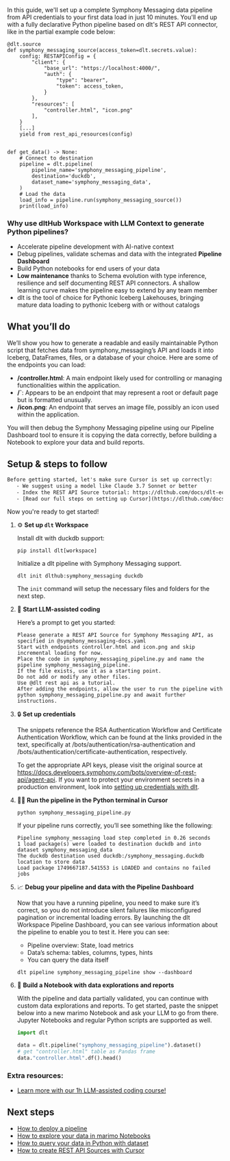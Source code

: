 In this guide, we'll set up a complete Symphony Messaging data pipeline from API credentials to your first data load in just 10 minutes. You'll end up with a fully declarative Python pipeline based on dlt's REST API connector, like in the partial example code below:

```python-outcome
@dlt.source
def symphony_messaging_source(access_token=dlt.secrets.value):
    config: RESTAPIConfig = {
        "client": {
            "base_url": "https://localhost:4000/",
            "auth": {
                "type": "bearer",
                "token": access_token,
            }
        },
        "resources": [
            "controller.html", "icon.png"
        ],
    }
    [...]
    yield from rest_api_resources(config)


def get_data() -> None:
    # Connect to destination
    pipeline = dlt.pipeline(
        pipeline_name='symphony_messaging_pipeline',
        destination='duckdb',
        dataset_name='symphony_messaging_data', 
    )
    # Load the data
    load_info = pipeline.run(symphony_messaging_source())
    print(load_info) 
```

### Why use dltHub Workspace with LLM Context to generate Python pipelines?

- Accelerate pipeline development with AI-native context
- Debug pipelines, validate schemas and data with the integrated **Pipeline Dashboard**
- Build Python notebooks for end users of your data
- **Low maintenance** thanks to Schema evolution with type inference, resilience and self documenting REST API connectors. A shallow learning curve makes the pipeline easy to extend by any team member
- dlt is the tool of choice for Pythonic Iceberg Lakehouses, bringing mature data loading to pythonic Iceberg with or without catalogs

## What you’ll do

We’ll show you how to generate a readable and easily maintainable Python script that fetches data from symphony_messaging’s API and loads it into Iceberg, DataFrames, files, or a database of your choice. Here are some of the endpoints you can load:

- **/controller.html**: A main endpoint likely used for controlling or managing functionalities within the application.
- **/`**: Appears to be an endpoint that may represent a root or default page but is formatted unusually.
- **/icon.png**: An endpoint that serves an image file, possibly an icon used within the application.

You will then debug the Symphony Messaging pipeline using our Pipeline Dashboard tool to ensure it is copying the data correctly, before building a Notebook to explore your data and build reports.

## Setup & steps to follow

```default
Before getting started, let's make sure Cursor is set up correctly:
   - We suggest using a model like Claude 3.7 Sonnet or better
   - Index the REST API Source tutorial: https://dlthub.com/docs/dlt-ecosystem/verified-sources/rest_api/ and add it to context as **@dlt rest api**
   - [Read our full steps on setting up Cursor](https://dlthub.com/docs/dlt-ecosystem/llm-tooling/cursor-restapi#23-configuring-cursor-with-documentation)
```

Now you're ready to get started!

1. ⚙️ **Set up `dlt` Workspace**
    
    Install dlt with duckdb support:
    ```shell
    pip install dlt[workspace]
    ```

    Initialize a dlt pipeline with Symphony Messaging support.
    ```shell
    dlt init dlthub:symphony_messaging duckdb
    ```

    The `init` command will setup the necessary files and folders for the next step.
    
2. 🤠 **Start LLM-assisted coding**
    
    Here’s a prompt to get you started:
    
    ```prompt
    Please generate a REST API Source for Symphony Messaging API, as specified in @symphony_messaging-docs.yaml 
    Start with endpoints controller.html and icon.png and skip incremental loading for now. 
    Place the code in symphony_messaging_pipeline.py and name the pipeline symphony_messaging_pipeline. 
    If the file exists, use it as a starting point. 
    Do not add or modify any other files. 
    Use @dlt rest api as a tutorial. 
    After adding the endpoints, allow the user to run the pipeline with python symphony_messaging_pipeline.py and await further instructions.
    ```

    
3. 🔒 **Set up credentials** 
    
    The snippets reference the RSA Authentication Workflow and Certificate Authentication Workflow, which can be found at the links provided in the text, specifically at /bots/authentication/rsa-authentication and /bots/authentication/certificate-authentication, respectively.
    
    To get the appropriate API keys, please visit the original source at https://docs.developers.symphony.com/bots/overview-of-rest-api/agent-api.
    If you want to protect your environment secrets in a production environment, look into [setting up credentials with dlt](https://dlthub.com/docs/walkthroughs/add_credentials).
    
4. 🏃‍♀️ **Run the pipeline in the Python terminal in Cursor**
    
    ```shell
    python symphony_messaging_pipeline.py
    ```
    
    If your pipeline runs correctly, you’ll see something like the following:
    
    ```shell
    Pipeline symphony_messaging load step completed in 0.26 seconds
    1 load package(s) were loaded to destination duckdb and into dataset symphony_messaging_data
    The duckdb destination used duckdb:/symphony_messaging.duckdb location to store data
    Load package 1749667187.541553 is LOADED and contains no failed jobs
    ```
    
5. 📈 **Debug your pipeline and data with the Pipeline Dashboard**

    Now that you have a running pipeline, you need to make sure it’s correct, so you do not introduce silent failures like misconfigured pagination or incremental loading errors. By launching the dlt Workspace Pipeline Dashboard, you can see various information about the pipeline to enable you to test it. Here you can see:
    - Pipeline overview: State, load metrics
    - Data’s schema: tables, columns, types, hints
    - You can query the data itself
    
    ```shell
    dlt pipeline symphony_messaging_pipeline show --dashboard
    ```
    
6. 🐍 **Build a Notebook with data explorations and reports**

    With the pipeline and data partially validated, you can continue with custom data explorations and reports. To get started, paste the snippet below into a new marimo Notebook and ask your LLM to go from there. Jupyter Notebooks and regular Python scripts are supported as well.

    
    ```python
    import dlt

   data = dlt.pipeline("symphony_messaging_pipeline").dataset()
   # get "controller.html" table as Pandas frame
   data."controller.html".df().head()
    ```

### Extra resources:

- [Learn more with our 1h LLM-assisted coding course!](https://www.youtube.com/watch?v=GGid70rnJuM)

## Next steps

- [How to deploy a pipeline](https://dlthub.com/docs/walkthroughs/deploy-a-pipeline)
- [How to explore your data in marimo Notebooks](https://dlthub.com/docs/general-usage/dataset-access/marimo)
- [How to query your data in Python with dataset](https://dlthub.com/docs/general-usage/dataset-access/dataset)
- [How to create REST API Sources with Cursor](https://dlthub.com/docs/dlt-ecosystem/llm-tooling/cursor-restapi)